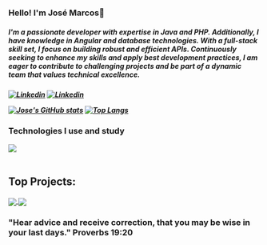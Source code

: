 ### Hello! I'm José Marcos👋
<h5> I'm a passionate developer with expertise in Java and PHP. Additionally, I have knowledge in Angular and database technologies. With a full-stack skill set, I focus on building robust and efficient APIs. Continuously seeking to enhance my skills and apply best development practices, I am eager to contribute to challenging projects and be part of a dynamic team that values technical excellence.<h5/>

[![Linkedin](https://img.shields.io/badge/LinkedIn-0077B5?style=for-the-badge&logo=linkedin&logoColor=white)](https://www.linkedin.com/in/jm-efi/)
[![Linkedin](https://img.shields.io/badge/Stack_Overflow-FE7A16?style=for-the-badge&logo=stack-overflow&logoColor=white)](https://pt.stackoverflow.com/users/203262/jose-marcos-efigenio-da-silva)
<br/>

 [![Jose's GitHub stats](https://github-readme-stats.vercel.app/api?username=JoseMarcosEfi&theme=dracula)](https://github.com/JoseMarcosEfi/github-readme-stats)
[![Top Langs](https://github-readme-stats.vercel.app/api/top-langs/?username=JoseMarcosEfi&layout=compact&theme=dracula)](https://github.com/JoseMarcosEfi/github-readme-stats)



### Technologies I use and study
<div style="display: inline_block">
  <img src="https://skillicons.dev/icons?i=php,java,cs,js,ts,angular,html,css,spring,dotnet,git,mysql,postgres" />  
  </div>
  <br/>


## Top Projects:
<a href="https://github.com/JoseMarcosEfi/CustomerApi">
  <img align="center" src="https://github-readme-stats.vercel.app/api/pin/?username=JoseMarcosEfi&repo=CustomerApi&theme=buefy" />
</a>
<a href="https://github.com/JoseMarcosEfi/CustomerApiFront">
  <img align="center" src="https://github-readme-stats.vercel.app/api/pin/?username=JoseMarcosEfi&repo=CustomerApiFront&theme=buefy" />
</a>


### "Hear advice and receive correction, that you may be wise in your last days." Proverbs 19:20

